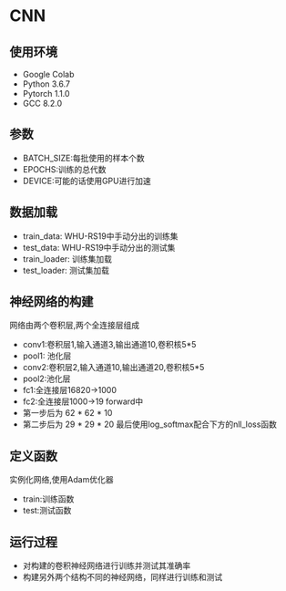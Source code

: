 # CNN

## 使用环境

- Google Colab
- Python 3.6.7
- Pytorch 1.1.0
- GCC 8.2.0

## 参数
* BATCH_SIZE:每批使用的样本个数
* EPOCHS:训练的总代数
* DEVICE:可能的话使用GPU进行加速

## 数据加载
* train_data: WHU-RS19中手动分出的训练集
* test_data: WHU-RS19中手动分出的测试集
* train_loader: 训练集加载
* test_loader: 测试集加载

## 神经网络的构建
网络由两个卷积层,两个全连接层组成
* conv1:卷积层1,输入通道3,输出通道10,卷积核5*5
* pool1: 池化层
* conv2:卷积层2,输入通道10,输出通道20,卷积核5*5
* pool2:池化层
* fc1:全连接层16820->1000
* fc2:全连接层1000->19
forward中
* 第一步后为 62 * 62 * 10
* 第二步后为 29  * 29 * 20
最后使用log_softmax配合下方的nll_loss函数

## 定义函数
实例化网络,使用Adam优化器
* train:训练函数
* test:测试函数

## 运行过程

* 对构建的卷积神经网络进行训练并测试其准确率
* 构建另外两个结构不同的神经网络，同样进行训练和测试